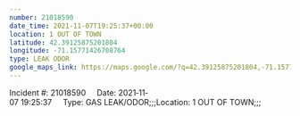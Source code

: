 ```yaml
---
number: 21018590
date_time: 2021-11-07T19:25:37+00:00
location: 1 OUT OF TOWN
latitude: 42.39125875201804
longitude: -71.15771426708764
type: LEAK ODOR
google_maps_link: https://maps.google.com/?q=42.39125875201804,-71.15771426708764
---
```


Incident #: 21018590     Date: 2021‐11‐07 19:25:37     Type: GAS LEAK/ODOR;;;Location: 1 OUT OF TOWN;;;
